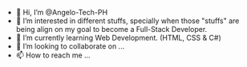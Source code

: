 - 👋 Hi, I’m @Angelo-Tech-PH
- 👀 I’m interested in different stuffs, specially when those "stuffs" are being align on my goal to become a Full-Stack Developer.
- 🌱 I’m currently learning Web Development. (HTML, CSS & C#)
- 💞️ I’m looking to collaborate on ...
- 📫 How to reach me ...

<!---
Angelo-Tech-PH/Angelo-Tech-PH is a ✨ special ✨ repository because its `README.md` (this file) appears on your GitHub profile.
You can click the Preview link to take a look at your changes.
--->
